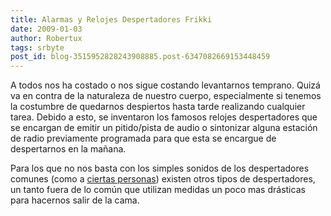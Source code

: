 ```yaml
---
title: Alarmas y Relojes Despertadores Frikki
date: 2009-01-03
author: Robertux
tags: srbyte
post_id: blog-3515952828243908885.post-6347082669153448459
---
```


A todos nos ha costado o nos sigue costando levantarnos temprano. Quizá va en contra de la naturaleza de nuestro cuerpo, especialmente si tenemos la costumbre de quedarnos despiertos hasta tarde realizando cualquier tarea. Debido a esto, se inventaron los famosos relojes despertadores que se encargan de emitir un pitido/pista de audio o sintonizar alguna estación de radio previamente programada para que esta se encargue de despertarnos en la mañana.

Para los que no nos basta con los simples sonidos de los despertadores comunes (como a [ciertas personas](https://queith.com/2009/01/03/%C2%BFcual-es-su-teoria-para-las-alarmas/)) existen otros tipos de despertadores, un tanto fuera de lo común que utilizan medidas un poco mas drásticas para hacernos salir de la cama.